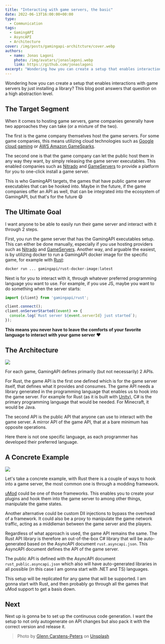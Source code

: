 ```yaml
---
title: "Interacting with game servers, the basic"
date: 2022-06-13T16:00:00+00:00
type: 
  - Communication
tags:
  - GamingAPI
  - AsyncAPI
  - Architecture
cover: /img/posts/gamingapi-architcture/cover.webp
authors:
  - name: Jonas Lagoni
    photo: /img/avatars/jonaslagoni.webp
    link: https://github.com/jonaslagoni
excerpt: "Wondering how you can create a setup that enables interactions with game servers by just installing a library? This blog post answers that question on a high abstraction level."
---
```


Wondering how you can create a setup that enables interactions with game servers by just installing a library? This blog post answers that question on a high abstraction level.
## The Target Segment

When it comes to hosting game servers, game companies generally have two approaches they can take (or a mixture of the two). 

The first is the game company themselves host the game servers. For some game companies, this means utilizing cloud technologies such as [Google cloud gaming](https://cloud.google.com/solutions/gaming) or [AWS Amazon GameSparks](https://aws.amazon.com/gamesparks/).

The second one is that the game company can let the public host them in any way they want, by simply releasing the game server executables. This enabled companies such as [Nitrado](https://server.nitrado.net/) and [GameServers](https://www.gameservers.com/) to provide a platform for you to one-click install a game server.

This is who GamingAPI targets, the games that have public game server executables that can be hooked into. Maybe in the future, if the game companies offer an API as well, that can be integrated into the ecosystem of GamingAPI, but that's for the future :smile:

## The Ultimate Goal
I want anyone to be able to easily run their game server and interact with it through 2 steps.

First, you run the game server that has the GamingAPI executables setup. This can either be done manually, especially if you use hosting providers such as [Nitrado](https://server.nitrado.net/) and [GameServers](https://www.gameservers.com/). Another way, and arguable the easiest, is by utilizing docker to run a GamingAPI docker image for the specific game, for example with [Rust](https://rust.facepunch.com/):

```bash
docker run ... gamingapi/rust-docker-image:latest
```

Next is for you to interact with it, through whatever preferred programming language you want to use. For example, if you use JS, maybe you want to do something when the server starts:

```ts
import {client} from 'gamingapi/rust';

client.connect();
client.onServerStarted((event) => {
  console.log(`Rust server ${event.serverId} just started`);
});
```

**This means you never have to leave the comforts of your favorite language to interact with your game server** :heart:

## The Architecture
<img src="/img/posts/gamingapi-architcture/simple-overview.webp"/>

For each game, GamingAPI defines primarily (but not necessarily) 2 APIs. 

For Rust, the game API is the first one defined which is for the game server itself, that defines what it provides and consumes. The game API needs a library generated in the programming language that enables us to hook into the game server.  For example for Rust (as it is built with [Unity](https://unity.com/)), C# is the primary programming language that would be needed. For Minecraft, it would be Java.

The second API is the public API that anyone can use to interact with the game server. A mirror API of the game API, that at a bare minimum has opposite operations.

Here there is not one specific language, as each programmer has developed their preferred language.

## A Concrete Example
<img src="/img/posts/gamingapi-architcture/rust-overview.webp"/>

Let's take a concrete example, with Rust there is a couple of ways to hook into a game server, the most common one is through a modding framework.

[uMod](https://umod.org/) could be one of those frameworks. This enables you to create your plugins and hook them into the game server to among other things, manipulate the game states.

Another alternative could be custom Dll injections to bypass the overhead of a framework. It could also be a proxy to manipulate the game network traffic, acting as a middleman between the game server and the players.

Regardless of what approach is used, the game API remains the same. The Rust API library is therefore an out-of-the-box C# library that will be auto-generated based on the AsyncAPI document `rust.asyncapi.json`. This AsyncAPI document defines the API of the game server.

The public API is defined with the AsyncAPI document `rust_public.asyncapi.json` which also will have auto-generated libraries in all possible (in this case I am gonna start with .NET and TS) languages.

This setup will be replicated for any game that will be supported. I am gonna start with Rust, and then probably go through all the games that uMod support to get a basis down. 

## Next

Next up is gonna be to set up the continuous code generation. I want the setup to not only autogenerate on API changes but also pack it with the correct version and release it.

> Photo by <a href="https://unsplash.com/@glenncarstenspeters?utm_source=unsplash&utm_medium=referral&utm_content=creditCopyText">Glenn Carstens-Peters</a> on <a href="https://unsplash.com/s/photos/game-server?utm_source=unsplash&utm_medium=referral&utm_content=creditCopyText">Unsplash</a>
  
  